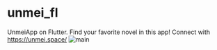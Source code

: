 # unmei_fl

UnmeiApp on Flutter. Find your favorite novel in this app! Connect with https://unmei.space/
![main](https://user-images.githubusercontent.com/18558783/113476648-733ef880-9485-11eb-9c64-c246f58f20f9.png)
